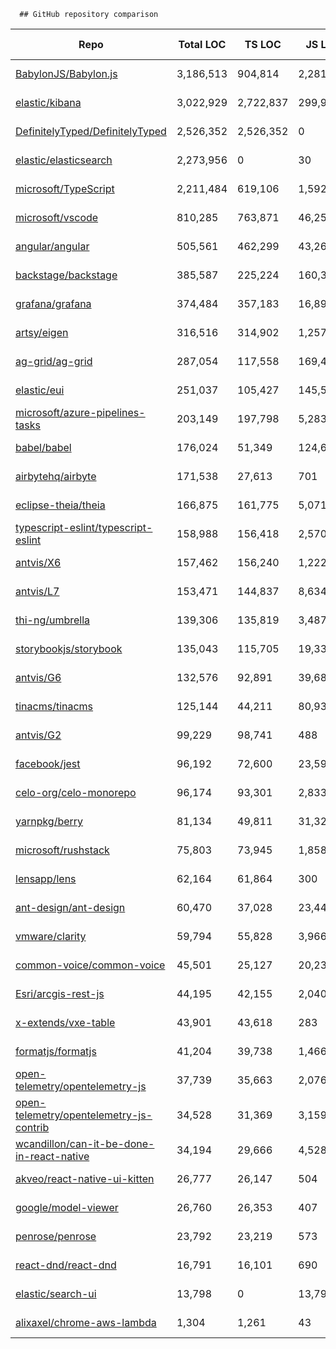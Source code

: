 
      ## GitHub repository comparison

| Repo | Total LOC | TS LOC | JS LOC | Repo Size |
| -----|-----------|--------|--------|-----------|
| [BabylonJS/Babylon.js](https://github.com/BabylonJS/Babylon.js) | 3,186,513 | 904,814 | 2,281,699 | 4.28 GB |
| [elastic/kibana](https://github.com/elastic/kibana) | 3,022,929 | 2,722,837 | 299,953 | 3.6 GB |
| [DefinitelyTyped/DefinitelyTyped](https://github.com/DefinitelyTyped/DefinitelyTyped) | 2,526,352 | 2,526,352 | 0 | 789 MB |
| [elastic/elasticsearch](https://github.com/elastic/elasticsearch) | 2,273,956 | 0 | 30 | 943 MB |
| [microsoft/TypeScript](https://github.com/microsoft/TypeScript) | 2,211,484 | 619,106 | 1,592,378 | 1.62 GB |
| [microsoft/vscode](https://github.com/microsoft/vscode) | 810,285 | 763,871 | 46,250 | 433 MB |
| [angular/angular](https://github.com/angular/angular) | 505,561 | 462,299 | 43,262 | 327 MB |
| [backstage/backstage](https://github.com/backstage/backstage) | 385,587 | 225,224 | 160,363 | 980 MB |
| [grafana/grafana](https://github.com/grafana/grafana) | 374,484 | 357,183 | 16,892 | 460 MB |
| [artsy/eigen](https://github.com/artsy/eigen) | 316,516 | 314,902 | 1,257 | 430 MB |
| [ag-grid/ag-grid](https://github.com/ag-grid/ag-grid) | 287,054 | 117,558 | 169,496 | 1.19 GB |
| [elastic/eui](https://github.com/elastic/eui) | 251,037 | 105,427 | 145,557 | 674 MB |
| [microsoft/azure-pipelines-tasks](https://github.com/microsoft/azure-pipelines-tasks) | 203,149 | 197,798 | 5,283 | 467 MB |
| [babel/babel](https://github.com/babel/babel) | 176,024 | 51,349 | 124,675 | 78.2 MB |
| [airbytehq/airbyte](https://github.com/airbytehq/airbyte) | 171,538 | 27,613 | 701 | 83.1 MB |
| [eclipse-theia/theia](https://github.com/eclipse-theia/theia) | 166,875 | 161,775 | 5,071 | 1.5 GB |
| [typescript-eslint/typescript-eslint](https://github.com/typescript-eslint/typescript-eslint) | 158,988 | 156,418 | 2,570 | 26.5 MB |
| [antvis/X6](https://github.com/antvis/X6) | 157,462 | 156,240 | 1,222 | 751 MB |
| [antvis/L7](https://github.com/antvis/L7) | 153,471 | 144,837 | 8,634 | 533 MB |
| [thi-ng/umbrella](https://github.com/thi-ng/umbrella) | 139,306 | 135,819 | 3,487 | 127 MB |
| [storybookjs/storybook](https://github.com/storybookjs/storybook) | 135,043 | 115,705 | 19,338 | 465 MB |
| [antvis/G6](https://github.com/antvis/G6) | 132,576 | 92,891 | 39,685 | 745 MB |
| [tinacms/tinacms](https://github.com/tinacms/tinacms) | 125,144 | 44,211 | 80,933 | 1.04 GB |
| [antvis/G2](https://github.com/antvis/G2) | 99,229 | 98,741 | 488 | 417 MB |
| [facebook/jest](https://github.com/facebook/jest) | 96,192 | 72,600 | 23,592 | 269 MB |
| [celo-org/celo-monorepo](https://github.com/celo-org/celo-monorepo) | 96,174 | 93,301 | 2,833 | 197 MB |
| [yarnpkg/berry](https://github.com/yarnpkg/berry) | 81,134 | 49,811 | 31,323 | 1.39 GB |
| [microsoft/rushstack](https://github.com/microsoft/rushstack) | 75,803 | 73,945 | 1,858 | 86.3 MB |
| [lensapp/lens](https://github.com/lensapp/lens) | 62,164 | 61,864 | 300 | 606 MB |
| [ant-design/ant-design](https://github.com/ant-design/ant-design) | 60,470 | 37,028 | 23,442 | 721 MB |
| [vmware/clarity](https://github.com/vmware/clarity) | 59,794 | 55,828 | 3,966 | 515 MB |
| [common-voice/common-voice](https://github.com/common-voice/common-voice) | 45,501 | 25,127 | 20,234 | 1.4 GB |
| [Esri/arcgis-rest-js](https://github.com/Esri/arcgis-rest-js) | 44,195 | 42,155 | 2,040 | 80.3 MB |
| [x-extends/vxe-table](https://github.com/x-extends/vxe-table) | 43,901 | 43,618 | 283 | 877 MB |
| [formatjs/formatjs](https://github.com/formatjs/formatjs) | 41,204 | 39,738 | 1,466 | 46.8 MB |
| [open-telemetry/opentelemetry-js](https://github.com/open-telemetry/opentelemetry-js) | 37,739 | 35,663 | 2,076 | 18 MB |
| [open-telemetry/opentelemetry-js-contrib](https://github.com/open-telemetry/opentelemetry-js-contrib) | 34,528 | 31,369 | 3,159 | 23.8 MB |
| [wcandillon/can-it-be-done-in-react-native](https://github.com/wcandillon/can-it-be-done-in-react-native) | 34,194 | 29,666 | 4,528 | 620 MB |
| [akveo/react-native-ui-kitten](https://github.com/akveo/react-native-ui-kitten) | 26,777 | 26,147 | 504 | 478 MB |
| [google/model-viewer](https://github.com/google/model-viewer) | 26,760 | 26,353 | 407 | 3.62 GB |
| [penrose/penrose](https://github.com/penrose/penrose) | 23,792 | 23,219 | 573 | 455 MB |
| [react-dnd/react-dnd](https://github.com/react-dnd/react-dnd) | 16,791 | 16,101 | 690 | 653 MB |
| [elastic/search-ui](https://github.com/elastic/search-ui) | 13,798 | 0 | 13,798 | 6.12 MB |
| [alixaxel/chrome-aws-lambda](https://github.com/alixaxel/chrome-aws-lambda) | 1,304 | 1,261 | 43 | 1.57 GB |
